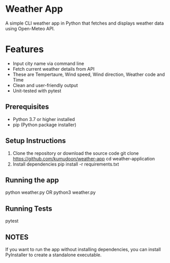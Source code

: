 # Weather App
A simple CLI weather app in Python that fetches and displays weather data using Open-Meteo API.

# Features
- Input city name via command line
- Fetch current weather details from API
- These are Tempertaure, Wind speed, Wind direction, Weather code and Time
- Clean and user-friendly output
- Unit-tested with pytest

## Prerequisites
- Python 3.7 or higher installed
- pip (Python package installer)

## Setup Instructions
1. Clone the repository or download the source code
   git clone https://github.com/kumudoon/weather-app
   cd weather-application
2. Install dependencies
   pip install -r requirements.txt

## Running the app
python weather.py OR python3 weather.py

## Running Tests
pytest

## NOTES
If you want to run the app without installing dependencies, you can install PyInstaller to create a standalone executable. 
